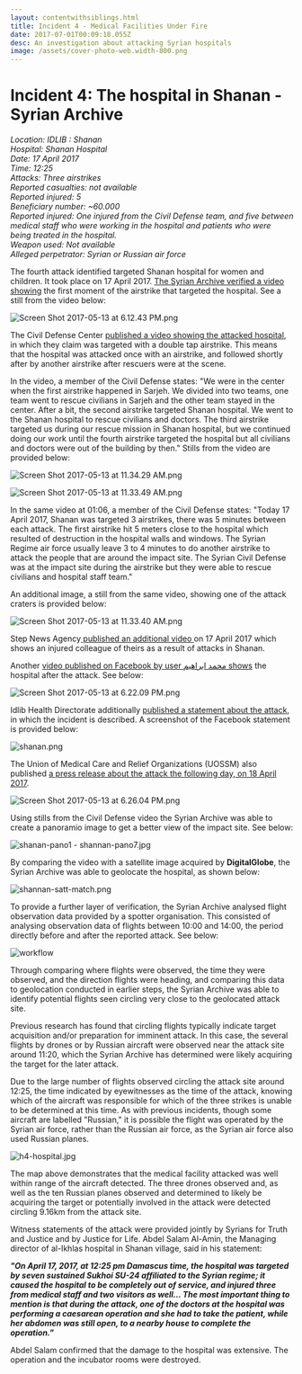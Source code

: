 ```yaml
---
layout: contentwithsiblings.html
title: Incident 4 - Medical Facilities Under Fire
date: 2017-07-01T00:09:18.055Z
desc: An investigation about attacking Syrian hospitals
image: /assets/cover-photo-web.width-800.png
---
```


# Incident 4: The hospital in Shanan - Syrian Archive

_Location: IDLIB : Shanan  
Hospital: Shanan Hospital  
Date: 17 April 2017  
Time: 12:25  
Attacks: Three airstrikes  
Reported casualties: not available  
Reported injured: 5  
Beneficiary number: ~60.000  
Reported injured: One injured from the Civil Defense team, and five between medical staff who were working in the hospital and patients who were being treated in the hospital.  
Weapon used: Not available  
Alleged perpetrator: Syrian or Russian air force_

The fourth attack identified targeted Shanan hospital for women and children. It took place on 17 April 2017. [The Syrian Archive verified a video showing][1] the first moment of the airstrike that targeted the hospital. See a still from the video below:

![Screen Shot 2017-05-13 at 6.12.43 PM.png][2]

The Civil Defense Center [published a video showing the attacked hospital][3], in which they claim was targeted with a double tap airstrike. This means that the hospital was attacked once with an airstrike, and followed shortly after by another airstrike after rescuers were at the scene.

In the video, a member of the Civil Defense states: "We were in the center when the first airstrike happened in Sarjeh. We divided into two teams, one team went to rescue civilians in Sarjeh and the other team stayed in the center. After a bit, the second airstrike targeted Shanan hospital. We went to the Shanan hospital to rescue civilians and doctors. The third airstrike targeted us during our rescue mission in Shanan hospital, but we continued doing our work until the fourth airstrike targeted the hospital but all civilians and doctors were out of the building by then." Stills from the video are provided below:

![Screen Shot 2017-05-13 at 11.34.29 AM.png][4]  

![Screen Shot 2017-05-13 at 11.33.49 AM.png][5]  

In the same video at 01:06, a member of the Civil Defense states: "Today 17 April 2017, Shanan was targeted 3 airstrikes, there was 5 minutes between each attack. The first airstrike hit 5 meters close to the hospital which resulted of destruction in the hospital walls and windows. The Syrian Regime air force usually leave 3 to 4 minutes to do another airstrike to attack the people that are around the impact site. The Syrian Civil Defense was at the impact site during the airstrike but they were able to rescue civilians and hospital staff team."

An additional image, a still from the same video, showing one of the attack craters is provided below:

![Screen Shot 2017-05-13 at 11.33.40 AM.png][6]  

Step News Agency[ published an additional video ][7]on 17 April 2017 which shows an injured colleague of theirs as a result of attacks in Shanan.

Another [video published on Facebook by user محمد ابراهيم shows][8] the hospital after the attack. See below:

![Screen Shot 2017-05-13 at 6.22.09 PM.png][9]

Idlib Health Directorate additionally [published a statement about the attack][10], in which the incident is described. A screenshot of the Facebook statement is provided below:

![shanan.png][11]  

The Union of Medical Care and Relief Organizations (UOSSM) also published [a press release about the attack the following day, on 18 April 2017][12].

![Screen Shot 2017-05-13 at 6.26.04 PM.png][13]

Using stills from the Civil Defense video the Syrian Archive was able to create a panoramio image to get a better view of the impact site. See below:

![shanan-pano1 - shannan-pano7.jpg][14]  

By comparing the video with a satellite image acquired by **DigitalGlobe**, the Syrian Archive was able to geolocate the hospital, as shown below:

![shannan-satt-match.png][15]  

To provide a further layer of verification, the Syrian Archive analysed flight observation data provided by a spotter organisation. This consisted of analysing observation data of flights between 10:00 and 14:00, the period directly before and after the reported attack. See below:

 ![workflow][16]

Through comparing where flights were observed, the time they were observed, and the direction flights were heading, and comparing this data to geolocation conducted in earlier steps, the Syrian Archive was able to identify potential flights seen circling very close to the geolocated attack site.

Previous research has found that circling flights typically indicate target acquisition and/or preparation for imminent attack. In this case, the several flights by drones or by Russian aircraft were observed near the attack site around 11:20, which the Syrian Archive has determined were likely acquiring the target for the later attack.

Due to the large number of flights observed circling the attack site around 12:25, the time indicated by eyewitnesses as the time of the attack, knowing which of the aircraft was responsible for which of the three strikes is unable to be determined at this time. As with previous incidents, though some aircraft are labelled "Russian," it is possible the flight was operated by the Syrian air force, rather than the Russian air force, as the Syrian air force also used Russian planes.

![h4-hospital.jpg][17]

The map above demonstrates that the medical facility attacked was well within range of the aircraft detected. The three drones observed and, as well as the ten Russian planes observed and determined to likely be acquiring the target or potentially involved in the attack were detected circling 9.16km from the attack site.

Witness statements of the attack were provided jointly by Syrians for Truth and Justice and by Justice for Life. Abdel Salam Al-Amin, the Managing director of al-Ikhlas hospital in Shanan village, said in his statement:

**_"On April 17, 2017, at 12:25 pm Damascus time, the hospital was targeted by seven sustained Sukhoi SU-24 affiliated to the Syrian regime; it caused the hospital to be completely out of service, and injured three from medical staff and two visitors as well… The most important thing to mention is that during the attack, one of the doctors at the hospital was performing a caesarean operation and she had to take the patient, while her abdomen was still open, to a nearby house to complete the operation."_**

Abdel Salam confirmed that the damage to the hospital was extensive. The operation and the incubator rooms were destroyed.

[1]: https://www.youtube.com/watch?v=AlLyo9V7xFo
[2]: /assets/Screen_Shot_2017-05-13_at_6.12.43_PM.png
[3]: https://syrianarchive.org/database/62560/
[4]: /assets/Screen_Shot_2017-05-13_at_11.34.29_AM.png
[5]: /assets/Screen_Shot_2017-05-13_at_11.33.49_AM.png
[6]: /assets/Screen_Shot_2017-05-13_at_11.33.40_AM.png
[7]: https://www.youtube.com/watch?v=h31iOR3Obzg
[8]: https://www.facebook.com/100014964467177/videos/193890404453107/
[9]: /assets/Screen_Shot_2017-05-13_at_6.22.09_PM.png
[10]: https://www.facebook.com/Idleb.Health.Directorate/posts/976718972431458
[11]: /assets/shanan.png
[12]: http://myemail.constantcontact.com/PRESS-RELEASE.html?soid=1125761508982&aid=GWoTB_55w8Q
[13]: /assets/Screen_Shot_2017-05-13_at_6.26.04_PM.png
[14]: /assets/shanan-pano1_-_shannan-pano7.jpg
[15]: /assets/shannan-satt-match.png
[16]: /assets/17_april_2017_with_arrows.width-800.png
[17]: /assets/h4-hospital.jpg
